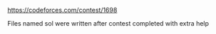 https://codeforces.com/contest/1698

Files named sol were written after contest completed with extra help
